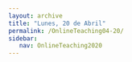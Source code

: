 ```yaml
---
layout: archive
title: "Lunes, 20 de Abril"
permalink: /OnlineTeaching04-20/
sidebar:
   nav: OnlineTeaching2020
---
```

